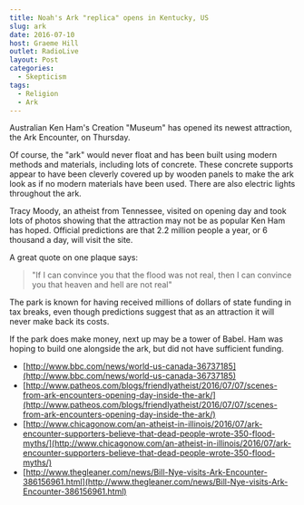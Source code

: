 ```yaml
---
title: Noah's Ark "replica" opens in Kentucky, US
slug: ark
date: 2016-07-10
host: Graeme Hill
outlet: RadioLive
layout: Post
categories:
  - Skepticism
tags:
  - Religion
  - Ark
---
```


Australian Ken Ham's Creation "Museum" has opened its newest attraction, the Ark Encounter, on Thursday.

<!-- more -->

Of course, the "ark" would never float and has been built using modern methods and materials, including lots of concrete. These concrete supports appear to have been cleverly covered up by wooden panels to make the ark look as if no modern materials have been used. There are also electric lights throughout the ark.

Tracy Moody, an atheist from Tennessee, visited on opening day and took lots of photos showing that the attraction may not be as popular Ken Ham has hoped. Official predictions are that 2.2 million people a year, or 6 thousand a day, will visit the site.

A great quote on one plaque says:

> "If I can convince you that the flood was not real, then I can convince you that heaven and hell are not real"

The park is known for having received millions of dollars of state funding in tax breaks, even though predictions suggest that as an attraction it will never make back its costs.

If the park does make money, next up may be a tower of Babel. Ham was hoping to build one alongside the ark, but did not have sufficient funding.

- [http://www.bbc.com/news/world-us-canada-36737185](http://www.bbc.com/news/world-us-canada-36737185)
- [http://www.patheos.com/blogs/friendlyatheist/2016/07/07/scenes-from-ark-encounters-opening-day-inside-the-ark/](http://www.patheos.com/blogs/friendlyatheist/2016/07/07/scenes-from-ark-encounters-opening-day-inside-the-ark/)
- [http://www.chicagonow.com/an-atheist-in-illinois/2016/07/ark-encounter-supporters-believe-that-dead-people-wrote-350-flood-myths/](http://www.chicagonow.com/an-atheist-in-illinois/2016/07/ark-encounter-supporters-believe-that-dead-people-wrote-350-flood-myths/)
- [http://www.thegleaner.com/news/Bill-Nye-visits-Ark-Encounter-386156961.html](http://www.thegleaner.com/news/Bill-Nye-visits-Ark-Encounter-386156961.html)
